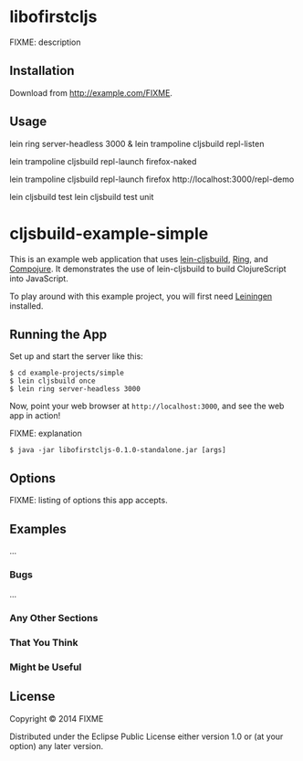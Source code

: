 # libofirstcljs

FIXME: description

## Installation

Download from http://example.com/FIXME.

## Usage

lein ring server-headless 3000 &
lein trampoline cljsbuild repl-listen

lein trampoline cljsbuild repl-launch firefox-naked

lein trampoline cljsbuild repl-launch firefox http://localhost:3000/repl-demo

lein cljsbuild test
lein cljsbuild test unit


# cljsbuild-example-simple

This is an example web application that uses [lein-cljsbuild][1],
[Ring][2], and [Compojure][3].  It demonstrates the use of
lein-cljsbuild to build ClojureScript into JavaScript.

To play around with this example project, you will first need
[Leiningen][4] installed.

## Running the App

Set up and start the server like this:

    $ cd example-projects/simple
    $ lein cljsbuild once
    $ lein ring server-headless 3000

Now, point your web browser at `http://localhost:3000`, and see the web app in action!

[1]: https://github.com/emezeske/lein-cljsbuild
[2]: https://github.com/mmcgrana/ring
[3]: https://github.com/weavejester/compojure
[4]: https://github.com/technomancy/leiningen


FIXME: explanation

    $ java -jar libofirstcljs-0.1.0-standalone.jar [args]

## Options

FIXME: listing of options this app accepts.

## Examples

...

### Bugs

...

### Any Other Sections
### That You Think
### Might be Useful

## License

Copyright © 2014 FIXME

Distributed under the Eclipse Public License either version 1.0 or (at
your option) any later version.
